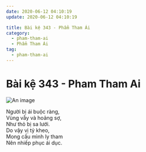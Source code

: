 ```yaml
---
date: 2020-06-12 04:10:19
update: 2020-06-12 04:10:19

title: Bài kệ 343 - Phẩm Tham Ái
category:
  - pham-tham-ai
  - Phẩm Tham Ái
tag:
  - pham-tham-ai
---
```


# Bài kệ 343 - Pham Tham Ai

![An image](/img/pham-tham-ai/pham-tham-ai-343.jpg)

Người bị ái buộc ràng,<br>Vùng vẫy và hoảng sợ,<br>Như thỏ bị sa lưới.<br>Do vậy vị tỷ kheo,<br>Mong cầu mình ly tham<br>Nên nhiếp phục ái dục.<br>
